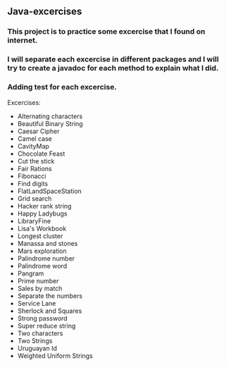 ## Java-excercises

### This project is to practice some excercise that I found on internet.
### I will separate each excercise in different packages and I will try to create a javadoc for each method to explain what I did.
### Adding test for each excercise.
Excercises:

- Alternating characters
- Beautiful Binary String
- Caesar Cipher
- Camel case
- CavityMap
- Chocolate Feast
- Cut the stick
- Fair Rations
- Fibonacci
- Find digits
- FlatLandSpaceStation
- Grid search
- Hacker rank string
- Happy Ladybugs
- LibraryFine
- Lisa's Workbook
- Longest cluster
- Manassa and stones
- Mars exploration
- Palindrome number
- Palindrome word
- Pangram
- Prime number
- Sales by match
- Separate the numbers
- Service Lane
- Sherlock and Squares
- Strong password
- Super reduce string
- Two characters
- Two Strings
- Uruguayan Id
- Weighted Uniform Strings
